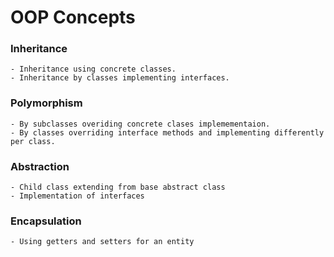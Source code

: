 # OOP Concepts 
### Inheritance
    - Inheritance using concrete classes.
    - Inheritance by classes implementing interfaces.
### Polymorphism
    - By subclasses overiding concrete clases implemementaion.
    - By classes overriding interface methods and implementing differently per class.
### Abstraction
    - Child class extending from base abstract class
    - Implementation of interfaces
### Encapsulation 
    - Using getters and setters for an entity